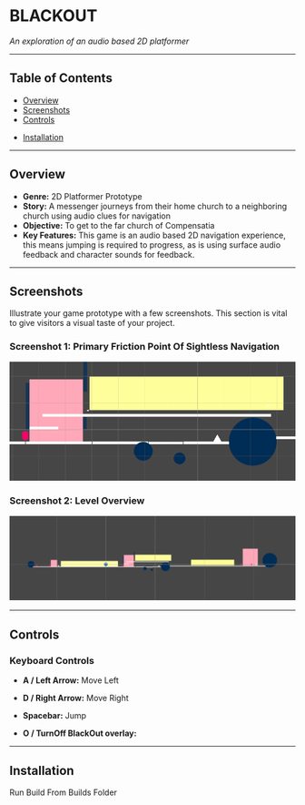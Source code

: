# BLACKOUT

*An exploration of an audio based 2D platformer*


---

## Table of Contents

- [Overview](#overview)
- [Screenshots](#screenshots)
- [Controls](#controls)
<!--- [Design Notes](#design-notes)-->
- [Installation](#installation)

---

## Overview

- **Genre:** 2D Platformer Prototype
- **Story:** A messenger journeys from their home church to a neighboring church using audio clues for navigation
- **Objective:** To get to the far church of Compensatia
- **Key Features:** This game is an audio based 2D navigation experience, this means jumping is required to progress, as is using surface audio feedback and character sounds for feedback.

---

## Screenshots

Illustrate your game prototype with a few screenshots. This section is vital to give visitors a visual taste of your project.

### Screenshot 1: Primary Friction Point Of Sightless Navigation
![Primary Friction Point Of Sightless Navigation](./Screenshots/Screenshot3.png)

### Screenshot 2: Level Overview
![Level Overview](./Screenshots/Screenshot2.png)

---

## Controls

### Keyboard Controls
- **A / Left Arrow:** Move Left
- **D / Right Arrow:** Move Right
- **Spacebar:** Jump 

- **O / TurnOff BlackOut overlay:** 

---
<!--
## Design Notes

Include additional details that provide insight into your design and development decisions. This might include:

- **Art & Sound Direction:** Short notes on the visual style, music, sound effects, or any unique artistic choices.
- **Game Mechanics:** Briefly describe any innovative mechanics or systems implemented.
- **Challenges Faced:** Any noteworthy hurdles during development and how you approached them.
- **Future Plans:** Ideas or planned features for subsequent iterations of the game prototype.
---
-->
## Installation

Run Build From Builds Folder
